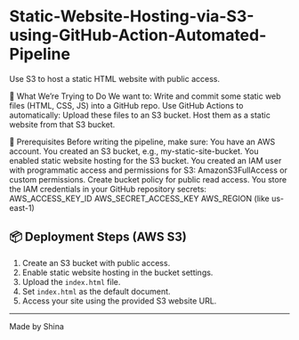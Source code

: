 # Static-Website-Hosting-via-S3-using-GitHub-Action-Automated-Pipeline
Use S3 to host a static HTML website with public access.

🧠 What We’re Trying to Do
We want to:
Write and commit some static web files (HTML, CSS, JS) into a GitHub repo.
Use GitHub Actions to automatically:
Upload these files to an S3 bucket.
Host them as a static website from that S3 bucket.

🧰 Prerequisites
Before writing the pipeline, make sure:
You have an AWS account.
You created an S3 bucket, e.g., my-static-site-bucket.
You enabled static website hosting for the S3 bucket.
You created an IAM user with programmatic access and permissions for S3:
AmazonS3FullAccess or custom permissions.
Create bucket policy for public read access.
You store the IAM credentials in your GitHub repository secrets:
AWS_ACCESS_KEY_ID
AWS_SECRET_ACCESS_KEY
AWS_REGION (like us-east-1)

## 📦 Deployment Steps (AWS S3)

1. Create an S3 bucket with public access.
2. Enable static website hosting in the bucket settings.
3. Upload the `index.html` file.
4. Set `index.html` as the default document.
5. Access your site using the provided S3 website URL.

---

Made by Shina
